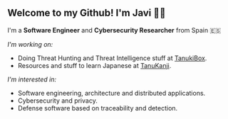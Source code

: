 ## Welcome to my Github! I'm Javi 👋🏻

I'm a **Software Engineer** and **Cybersecurity Researcher** from Spain 🇪🇸

_I'm working on:_

* Doing Threat Hunting and Threat Intelligence stuff at [TanukiBox](https://github.com/tanukibox).
* Resources and stuff to learn Japanese at [TanuKanji](https://github.com/tanukanji).

_I'm interested in:_

* Software engineering, architecture and distributed applications.
* Cybersecurity and privacy.
* Defense software based on traceability and detection.
